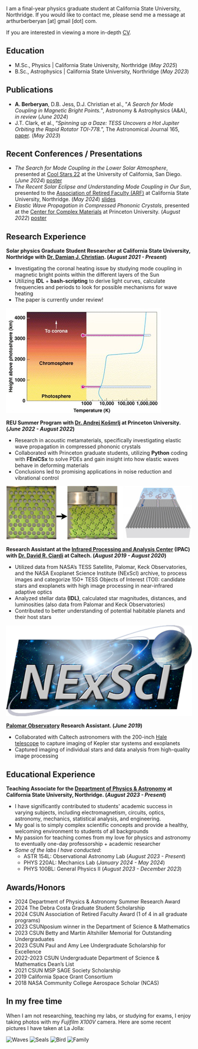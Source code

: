 I am a final-year physics graduate student at California State University, Northridge. If you would like to contact me, please send me a message at arthurberberyan [at] gmail [dot] com.

If you are interested in viewing a more in-depth [CV](https://drive.google.com/file/d/1btNbZQMroAEVs4ef7UU29qBfHbK3ofdi/view?usp=sharing).

## Education
- M.Sc., Physics | California State University, Northridge (_May 2025_)
- B.Sc., Astrophysics | California State University, Northridge (_May 2023_)

## Publications
- **A. Berberyan**, D.B. Jess, D.J. Christian et al., "_A Search for Mode Coupling in Magnetic Bright Points._", Astronomy & Astrophysics (A&A), _in review_ (_June 2024_)
- J.T. Clark, et al., “_Spinning up a Daze: TESS Uncovers a Hot Jupiter Orbiting the Rapid Rotator TOI-778._”, The Astronomical Journal 165, [paper](https://iopscience.iop.org/article/10.3847/1538-3881/acc3a0). (_May 2023_) 

## Recent Conferences / Presentations 
- _The Search for Mode Coupling in the Lower Solar Atmosphere_, presented at [Cool Stars 22](https://coolstars22.github.io/) at the University of California, San Diego. (_June 2024_) [poster](https://drive.google.com/file/d/17lu4VqiTQlsk6I2dMnnmLVEOOdtdBhie/view?usp=sharing)
- _The Recent Solar Eclipse and Understanding Mode Coupling in Our Sun_, presented to the [Association of Retired Faculty (ARF)](https://www.csun.edu/arf/purpose.html) at California State University, Northridge. (_May 2024_) [slides](https://drive.google.com/file/d/1_9qlytr9qXnM60zY543KYcfLbtD8hXA_/view?usp=sharing)
- _Elastic Wave Propagation in Compressed Phononic Crystals_, presented at the [Center for Complex Materials](https://pccm.princeton.edu/) at Princeton University. (_August 2022_) [poster](https://drive.google.com/file/d/1zIn6Jd-08JxAgyeDPFpY2Xki72a9HxLn/view?usp=sharing)

## Research Experience 
**Solar physics Graduate Student Researcher at California State University, Northridge with [Dr. Damian J. Christian](https://academics.csun.edu/faculty/damian.christian). (_August 2021 - Present_)**
- Investigating the coronal heating issue by studying mode coupling in magnetic bright points within the different layers of the Sun
- Utilizing **IDL** + **bash-scripting** to derive light curves, calculate frequencies and periods to look for possible mechanisms for wave heating
- The paper is currently under review!

![Transition Region](/assets/img/transitionregion.jpg)

**REU Summer Program with [Dr. Andrej Košmrlj](https://www.princeton.edu/~akosmrlj/) at Princeton University. (_June 2022 - August 2022_)**
- Research in acoustic metamaterials, specifically investigating elastic wave propagation in compressed phononic crystals
- Collaborated with Princeton graduate students, utilizing **Python** coding with **FEniCSx** to solve PDEs and gain insight into how elastic waves behave in deforming materials
- Conclusions led to promising applications in noise reduction and vibrational control

![Metamaterials](/assets/img/metamaterials.jpeg)

**Research Assistant at the [Infrared Processing and Analysis Center](https://www.ipac.caltech.edu/) (IPAC) with [Dr. David R. Ciardi](https://web.ipac.caltech.edu/staff/ciardi/) at Caltech. (_August 2019 - August 2020_)**
- Utilized data from NASA’s TESS Satellite, Palomar, Keck Observatories, and the NASA Exoplanet Science Institute (NExScI) archive, to process images and categorize 150+ TESS Objects of Interest (TOI): candidate stars and exoplanets with high image processing in near-infrared adaptive optics
- Analyzed stellar data **(IDL)**, calculated star magnitudes, distances, and luminosities (also data from Palomar and Keck Observatories)
- Contributed to better understanding of potential habitable planets and their host stars

![NExScI](/assets/img/nexsci_logo.png) 

**[Palomar Observatory](https://sites.astro.caltech.edu/palomar/homepage.html) Research Assistant. (_June 2019_)**
- Collaborated with Caltech astronomers with the 200-inch [Hale telescope](https://sites.astro.caltech.edu/palomar/about/telescopes/hale.html) to capture imaging of Kepler star systems and exoplanets
- Captured imaging of individual stars and data analysis from high-quality image processing

## Educational Experience 
**Teaching Associate for the [Department of Physics & Astronomy](https://w2.csun.edu/science-mathematics/physics-astronomy) at California State University, Northridge. (_August 2023 - Present_)**
- I have significantly contributed to students' academic success in varying subjects, including electromagnetism, circuits, optics, astronomy, mechanics, statistical analysis, and engineering.
- My goal is to simply complex scientific concepts and provide a healthy, welcoming environment to students of all backgrounds
- My passion for teaching comes from my love for physics and astronomy to eventually one-day professorship + academic researcher
- _Some of the labs I have conducted_:
  - ASTR 154L: Observational Astronomy Lab (_August 2023 - Present_)
  - PHYS 220AL: Mechanics Lab (_January 2024 - May 2024_)
  - PHYS 100BL: General Physics II (_August 2023 - December 2023_)

## Awards/Honors
- 2024 Department of Physics & Astronomy Summer Research Award
- 2024 The Debra Costa Graduate Student Scholarship
- 2024 CSUN Association of Retired Faculty Award (1 of 4 in all graduate programs)
- 2023 CSUNposium winner in the Department of Science & Mathematics
- 2023 CSUN Betty and Martin Altshiller Memorial for Outstanding Undergraduates
- 2023 CSUN Paul and Amy Lee Undergraduate Scholarship for Excellence
- 2022-2023 CSUN Undergraduate Department of Science & Mathematics Dean’s List
- 2021 CSUN MSP SAGE Society Scholarship
- 2019 California Space Grant Consortium
- 2018 NASA Community College Aerospace Scholar (NCAS)

## In my free time
When I am not researching, teaching my labs, or studying for exams, I enjoy taking photos with my _Fujifilm X100V_ camera. Here are some recent pictures I have taken at La Jolla:

![Waves](/assets/img/DSCF1005.JPG)
![Seals](/assets/img/DSCF1092.JPG)
![Bird](/assets/img/DSCF1037.JPG)
![Family](/assets/img/DSCF1102.JPG)
